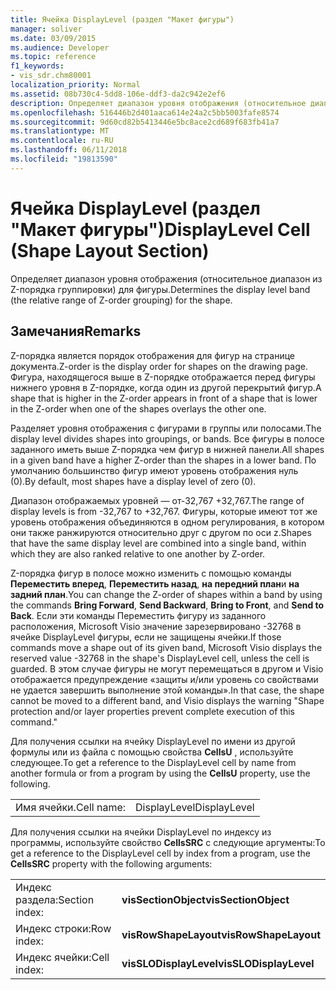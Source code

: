 ```yaml
---
title: Ячейка DisplayLevel (раздел "Макет фигуры")
manager: soliver
ms.date: 03/09/2015
ms.audience: Developer
ms.topic: reference
f1_keywords:
- vis_sdr.chm80001
localization_priority: Normal
ms.assetid: 08b730c4-5dd8-106e-ddf3-da2c942e2ef6
description: Определяет диапазон уровня отображения (относительное диапазон из Z-порядка группировки) для фигуры.
ms.openlocfilehash: 516446b2d401aaca614e24a2c5bb5003fafe8574
ms.sourcegitcommit: 9d60cd82b5413446e5bc8ace2cd689f683fb41a7
ms.translationtype: MT
ms.contentlocale: ru-RU
ms.lasthandoff: 06/11/2018
ms.locfileid: "19813590"
---
```

# <a name="displaylevel-cell-shape-layout-section"></a><span data-ttu-id="05dbe-103">Ячейка DisplayLevel (раздел "Макет фигуры")</span><span class="sxs-lookup"><span data-stu-id="05dbe-103">DisplayLevel Cell (Shape Layout Section)</span></span>

<span data-ttu-id="05dbe-104">Определяет диапазон уровня отображения (относительное диапазон из Z-порядка группировки) для фигуры.</span><span class="sxs-lookup"><span data-stu-id="05dbe-104">Determines the display level band (the relative range of Z-order grouping) for the shape.</span></span>
  
## <a name="remarks"></a><span data-ttu-id="05dbe-105">Замечания</span><span class="sxs-lookup"><span data-stu-id="05dbe-105">Remarks</span></span>

<span data-ttu-id="05dbe-106">Z-порядка является порядок отображения для фигур на странице документа.</span><span class="sxs-lookup"><span data-stu-id="05dbe-106">Z-order is the display order for shapes on the drawing page.</span></span> <span data-ttu-id="05dbe-107">Фигура, находящегося выше в Z-порядке отображается перед фигуры нижнего уровня в Z-порядке, когда один из другой перекрытий фигур.</span><span class="sxs-lookup"><span data-stu-id="05dbe-107">A shape that is higher in the Z-order appears in front of a shape that is lower in the Z-order when one of the shapes overlays the other one.</span></span> 
  
<span data-ttu-id="05dbe-108">Разделяет уровня отображения с фигурами в группы или полосами.</span><span class="sxs-lookup"><span data-stu-id="05dbe-108">The display level divides shapes into groupings, or bands.</span></span> <span data-ttu-id="05dbe-109">Все фигуры в полосе заданного иметь выше Z-порядка чем фигур в нижней панели.</span><span class="sxs-lookup"><span data-stu-id="05dbe-109">All shapes in a given band have a higher Z-order than the shapes in a lower band.</span></span> <span data-ttu-id="05dbe-110">По умолчанию большинство фигур имеют уровень отображения нуль (0).</span><span class="sxs-lookup"><span data-stu-id="05dbe-110">By default, most shapes have a display level of zero (0).</span></span>
  
<span data-ttu-id="05dbe-111">Диапазон отображаемых уровней — от-32,767 +32,767.</span><span class="sxs-lookup"><span data-stu-id="05dbe-111">The range of display levels is from -32,767 to +32,767.</span></span> <span data-ttu-id="05dbe-112">Фигуры, которые имеют тот же уровень отображения объединяются в одном регулирования, в котором они также ранжируются относительно друг с другом по оси z.</span><span class="sxs-lookup"><span data-stu-id="05dbe-112">Shapes that have the same display level are combined into a single band, within which they are also ranked relative to one another by Z-order.</span></span>
  
<span data-ttu-id="05dbe-113">Z-порядка фигур в полосе можно изменить с помощью команды **Переместить вперед**, **Переместить назад**, **на передний план**и **на задний план**.</span><span class="sxs-lookup"><span data-stu-id="05dbe-113">You can change the Z-order of shapes within a band by using the commands **Bring Forward**, **Send Backward**, **Bring to Front**, and **Send to Back**.</span></span> <span data-ttu-id="05dbe-114">Если эти команды Переместить фигуру из заданного расположения, Microsoft Visio значение зарезервировано -32768 в ячейке DisplayLevel фигуры, если не защищены ячейки.</span><span class="sxs-lookup"><span data-stu-id="05dbe-114">If those commands move a shape out of its given band, Microsoft Visio displays the reserved value -32768 in the shape's DisplayLevel cell, unless the cell is guarded.</span></span> <span data-ttu-id="05dbe-115">В этом случае фигуры не могут перемещаться в другом и Visio отображается предупреждение «защиты и/или уровень со свойствами не удается завершить выполнение этой команды».</span><span class="sxs-lookup"><span data-stu-id="05dbe-115">In that case, the shape cannot be moved to a different band, and Visio displays the warning "Shape protection and/or layer properties prevent complete execution of this command."</span></span> 
  
<span data-ttu-id="05dbe-116">Для получения ссылки на ячейку DisplayLevel по имени из другой формулы или из файла с помощью свойства **CellsU** , используйте следующее.</span><span class="sxs-lookup"><span data-stu-id="05dbe-116">To get a reference to the DisplayLevel cell by name from another formula or from a program by using the **CellsU** property, use the following.</span></span> 
  
|||
|:-----|:-----|
|<span data-ttu-id="05dbe-117">Имя ячейки.</span><span class="sxs-lookup"><span data-stu-id="05dbe-117">Cell name:</span></span>  <br/> |<span data-ttu-id="05dbe-118">DisplayLevel</span><span class="sxs-lookup"><span data-stu-id="05dbe-118">DisplayLevel</span></span>  <br/> |
   
<span data-ttu-id="05dbe-119">Для получения ссылки на ячейки DisplayLevel по индексу из программы, используйте свойство **CellsSRC** с следующие аргументы:</span><span class="sxs-lookup"><span data-stu-id="05dbe-119">To get a reference to the DisplayLevel cell by index from a program, use the **CellsSRC** property with the following arguments:</span></span> 
  
|||
|:-----|:-----|
|<span data-ttu-id="05dbe-120">Индекс раздела:</span><span class="sxs-lookup"><span data-stu-id="05dbe-120">Section index:</span></span>  <br/> |<span data-ttu-id="05dbe-121">**visSectionObject**</span><span class="sxs-lookup"><span data-stu-id="05dbe-121">**visSectionObject**</span></span> <br/> |
|<span data-ttu-id="05dbe-122">Индекс строки:</span><span class="sxs-lookup"><span data-stu-id="05dbe-122">Row index:</span></span>  <br/> |<span data-ttu-id="05dbe-123">**visRowShapeLayout**</span><span class="sxs-lookup"><span data-stu-id="05dbe-123">**visRowShapeLayout**</span></span> <br/> |
|<span data-ttu-id="05dbe-124">Индекс ячейки:</span><span class="sxs-lookup"><span data-stu-id="05dbe-124">Cell index:</span></span>  <br/> |<span data-ttu-id="05dbe-125">**visSLODisplayLevel**</span><span class="sxs-lookup"><span data-stu-id="05dbe-125">**visSLODisplayLevel**</span></span> <br/> |
   

